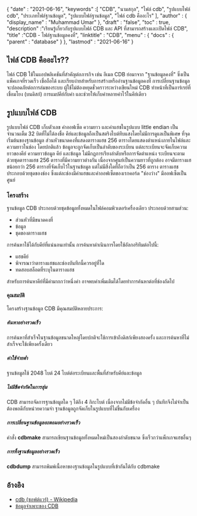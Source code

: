 {
  "date" : "2021-06-16",
  "keywords" :[ "CDB", "นามสกุล", "ไฟล์ cdb", "รูปแบบไฟล์ cdb", "ประเภทไฟล์ฐานข้อมูล", "รูปแบบไฟล์ฐานข้อมูล", "ไฟล์ cdb คืออะไร" ],
  "author" : {
    "display_name" : "Muhammad Umar"
},
  "draft" : "false",
  "toc" : true,
  "description" :"เรียนรู้เกี่ยวกับรูปแบบไฟล์ CDB และ API ที่สามารถสร้างและเปิดไฟล์ CDB",
  "title" :"CDB - ไฟล์ฐานข้อมูลคงที่",
  "linktitle" : "CDB",
  "menu" : {
    "docs" : {
      "parent" : "database"
}
},
  "lastmod" : "2021-06-16"
}

## ไฟล์ CDB คืออะไร??
ไฟล์ CDB ใช้ในแอปพลิเคชันที่สำคัญต่อภารกิจ เช่น อีเมล CDB ย่อมาจาก "ฐานข้อมูลคงที่" ซึ่งเป็นแพ็คเกจที่รวดเร็ว เชื่อถือได้ และเรียบง่ายสำหรับการสร้างหรืออ่านฐานข้อมูลคงที่ การเปลี่ยนฐานข้อมูลจะปลอดภัยต่อการล่มของระบบ ผู้ใช้ไม่ต้องหยุดชั่วคราวระหว่างเขียนใหม่ CDB ทำหน้าที่เป็นอาร์เรย์ที่เชื่อมโยง (บนดิสก์) การแมปคีย์กับค่า และช่วยให้เก็บค่าหลายค่าไว้ในคีย์เดียว

## รูปแบบไฟล์ CDB
รูปแบบไฟล์ CDB เก็บตัวเลข ค่าออฟเซ็ต ความยาว และค่าแฮชในรูปแบบ little endian เป็นจำนวนเต็ม 32 บิตที่ไม่ได้ลงชื่อ คีย์และข้อมูลถือเป็นสตริงไบต์ทึบแสงโดยไม่มีการดูแลเป็นพิเศษ ที่จุดเริ่มต้นของฐานข้อมูล ส่วนหัวขนาดคงที่แสดงตารางแฮช 256 ตารางโดยแสดงตำแหน่งภายในไฟล์และความยาวในช่อง โดยปกติแล้ว ข้อมูลจะถูกจัดเก็บเป็นลำดับของระเบียน แต่ละระเบียนจะจัดเก็บความยาวของคีย์ ความยาวข้อมูล คีย์ และข้อมูล ไม่มีกฎการเรียงลำดับหรือการจัดตำแหน่ง ระเบียนจะตามด้วยชุดตารางแฮช 256 ตารางที่มีความยาวต่างกัน เนื่องจากศูนย์เป็นความยาวที่ถูกต้อง อาจมีตารางแฮชน้อยกว่า 256 ตารางที่จัดเก็บไว้ในฐานข้อมูล แต่ไม่มีสิ่งใดที่ถือว่าเป็น 256 ตาราง ตารางแฮชประกอบด้วยชุดของช่อง ซึ่งแต่ละช่องมีค่าแฮชและค่าออฟเซ็ตของเรกคอร์ด "ช่องว่าง" มีออฟเซ็ตเป็นศูนย์

### โครงสร้าง
ฐานข้อมูล CDB ประกอบด้วยชุดข้อมูลทั้งหมดในไฟล์คอมพิวเตอร์เครื่องเดียว ประกอบด้วยสามส่วน:
- ส่วนหัวที่มีขนาดคงที่
- ข้อมูล
- ชุดของตารางแฮช

การค้นหาใช้ได้กับคีย์ที่แน่นอนเท่านั้น การค้นหาดำเนินการโดยใช้อัลกอริทึมต่อไปนี้:

- แฮชคีย์
- พิจารณาว่าตารางแฮชและช่องบันทึกนี้ควรอยู่ที่ใด
- ทดสอบสล็อตที่ระบุในตารางแฮช

สำหรับการค้นหาคีย์ที่มีค่ามากกว่าหนึ่งค่า อาจพบค่าเพิ่มเติมได้โดยทำการค้นหาต่อที่ช่องถัดไป

#### คุณสมบัติ

โครงสร้างฐานข้อมูล CDB มีคุณสมบัติหลายประการ:

##### ค้นหาอย่างรวดเร็ว
การค้นหาที่สำเร็จในฐานข้อมูลขนาดใหญ่โดยปกติจะใช้การเข้าถึงดิสก์เพียงสองครั้ง และการค้นหาที่ไม่สำเร็จจะใช้เพียงครั้งเดียว
##### ค่าใช้จ่ายต่ำ
ฐานข้อมูลใช้ 2048 ไบต์ 24 ไบต์ต่อระเบียนและพื้นที่สำหรับคีย์และข้อมูล
##### ไม่มีขีดจำกัดในการสุ่ม
CDB สามารถจัดการฐานข้อมูลใด ๆ ได้ถึง 4 กิกะไบต์ เนื่องจากไม่มีข้อจำกัดอื่น ๆ บันทึกจึงไม่จำเป็นต้องพอดีกับหน่วยความจำ ฐานข้อมูลถูกจัดเก็บในรูปแบบที่ไม่ขึ้นกับเครื่อง
##### การเปลี่ยนฐานข้อมูลอะตอมอย่างรวดเร็ว
คำสั่ง **cdbmake** สามารถเขียนฐานข้อมูลทั้งหมดใหม่เป็นสองลำดับขนาด ซึ่งเร็วกว่าแพ็กเกจแฮชอื่นๆ
##### การทิ้งฐานข้อมูลอย่างรวดเร็ว
**cdbdump** สามารถพิมพ์เนื้อหาของฐานข้อมูลในรูปแบบที่เข้ากันได้กับ cdbmake


## อ้างอิง ##

* [cdb (ซอฟต์แวร์) - Wikipedia](https://en.wikipedia.org/wiki/Cdb_(software))
* [ข้อมูลจำเพาะของ CDB](http://cr.yp.to/cdb.html)

